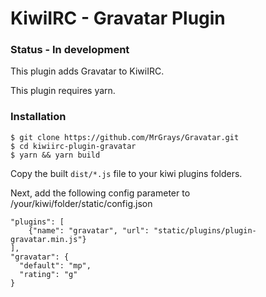 # KiwiIRC - Gravatar Plugin

### Status - In development

This plugin adds Gravatar to KiwiIRC. 

This plugin requires yarn.

### Installation

    $ git clone https://github.com/MrGrays/Gravatar.git
    $ cd kiwiirc-plugin-gravatar
    $ yarn && yarn build

Copy the built `dist/*.js` file to your kiwi plugins folders.

Next, add the following config parameter to /your/kiwi/folder/static/config.json

    "plugins": [
        {"name": "gravatar", "url": "static/plugins/plugin-gravatar.min.js"} 
    ],
    "gravatar": {
      "default": "mp",
      "rating": "g"
    }
